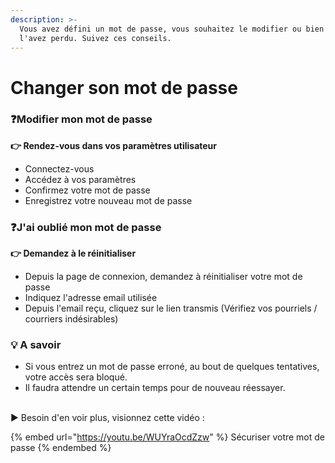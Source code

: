 ```yaml
---
description: >-
  Vous avez défini un mot de passe, vous souhaitez le modifier ou bien vous
  l'avez perdu. Suivez ces conseils.
---
```


# Changer son mot de passe

### :question:Modifier mon mot de passe&#x20;

**👉 Rendez-vous dans vos paramètres utilisateur**

* Connectez-vous&#x20;
* Accédez à vos paramètres&#x20;
* Confirmez votre mot de passe
* Enregistrez votre nouveau mot de passe

### :question:J'ai oublié mon mot de passe

**👉 Demandez à le réinitialiser**

* Depuis la page de connexion, demandez à réinitialiser votre mot de passe
* Indiquez l'adresse email utilisée
* Depuis l'email reçu, cliquez sur le lien transmis (Vérifiez vos pourriels / courriers indésirables)

### **💡 A savoir**

* Si vous entrez un mot de passe erroné, au bout de quelques tentatives, votre accès sera bloqué.&#x20;
* Il faudra attendre un certain temps pour de nouveau réessayer.

\
▶ Besoin d'en voir plus, visionnez cette vidéo :

{% embed url="https://youtu.be/WUYraOcdZzw" %}
Sécuriser votre mot de passe
{% endembed %}

